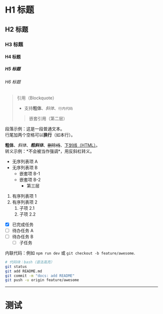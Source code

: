 # H1 标题
## H2 标题
### H3 标题
#### H4 标题
##### H5 标题
###### H6 标题

> 引用（Blockquote）
> - 支持**粗体**、*斜体*、`行内代码`
> > 嵌套引用（第二层）

段落示例：这是一段普通文本。  
行尾加两个空格可以**换行**（如本行）。

**粗体**、*斜体*、***粗斜体***、~~删除线~~、<u>下划线（HTML）</u>。  
转义示例：\*不会被当作强调\*，用反斜杠转义。

- 无序列表项 A
- 无序列表项 B
  - 嵌套项 B-1
  - 嵌套项 B-2
    - 第三层

1. 有序列表项 1
2. 有序列表项 2
   1. 子项 2.1
   2. 子项 2.2

- [x] 已完成任务
- [ ] 待办任务 A
- [ ] 待办任务 B
  - [ ] 子任务

内联代码：例如 `npm run dev` 或 `git checkout -b feature/awesome`.

```bash
# 代码块：bash（语法高亮）
git status
git add README.md
git commit -m "docs: add README"
git push -u origin feature/awesome
```
---
# 测试